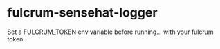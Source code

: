 # fulcrum-sensehat-logger


Set a FULCRUM_TOKEN env variable before running... with your fulcrum token.
